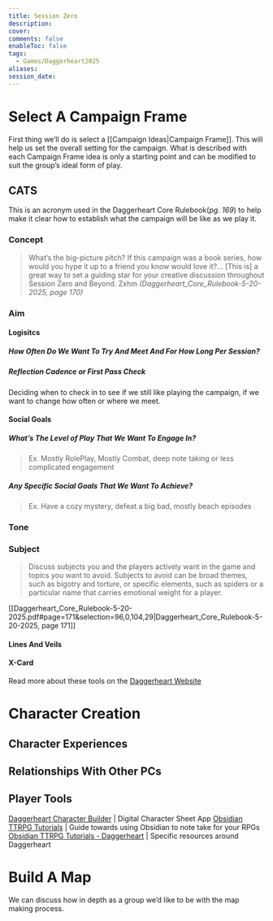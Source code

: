 ```yaml
---
title: Session Zero
description:
cover:
comments: false
enableToc: false
tags:
  - Games/Daggerheart2025
aliases:
session_date:
---
```

# Select A Campaign Frame
First thing we’ll do is select a [[Campaign Ideas|Campaign Frame]]. This will help us set the overall setting for the campaign. What is described with each Campaign Frame idea is only a starting point and can be modified to suit the group’s ideal form of play. 
## CATS
This is an acronym used in the Daggerheart Core Rulebook(_pg. 169_) to help make it clear how to establish what the campaign will be like as we play it. 
### Concept
> What’s the big-picture pitch? If this campaign was a book series, how would you hype it up to a friend you know would love it?… [This is] a great way to set a guiding star for your creative discussion throughout Session Zero and Beyond.
Zxhm
_(Daggerheart_Core_Rulebook-5-20-2025, page 170)_

### Aim

#### Logisitcs
##### How Often Do We Want To Try And Meet And For How Long Per Session?

##### Reflection Cadence or First Pass Check
Deciding when to check in to see if we still like playing the campaign, if we want to change how often or where we meet.

#### Social Goals
##### What’s The Level of Play That We Want To Engage In?
> Ex. Mostly RolePlay, Mostly Combat, deep note taking or less complicated engagement

##### Any Specific Social Goals That We Want To Achieve?
> Ex. Have a cozy mystery, defeat a big bad, mostly beach episodes
### Tone

### Subject
> Discuss subjects you and the players actively want in the game and topics you want to avoid. Subjects to avoid can be broad themes, such as bigotry and torture, or specific elements, such as spiders or a particular name that carries emotional weight for a player.

[[Daggerheart_Core_Rulebook-5-20-2025.pdf#page=171&selection=96,0,104,29|Daggerheart_Core_Rulebook-5-20-2025, page 171]]

#### Lines And Veils

#### X-Card

Read more about these tools on the [Daggerheart Website](https://www.daggerheart.com/sessionzero)

# Character Creation
## Character Experiences

## Relationships With Other PCs

## Player Tools
[Daggerheart Character Builder](https://app.demiplane.com/nexus/daggerheart) | Digital Character Sheet App
[Obsidian TTRPG Tutorials](https://obsidianttrpgtutorials.com/Obsidian+TTRPG+Tutorials/Obsidian+TTRPG+Tutorials) | Guide towards using Obsidian to note take for your RPGs
[Obsidian TTRPG Tutorials - Daggerheart](https://obsidianttrpgtutorials.com/Obsidian+TTRPG+Tutorials/Community+Supported+Games/Daggerheart/Daggerheart) | Specific resources around Daggerheart
# Build A Map
We can discuss how in depth as a group we’d like to be with the map making process. 